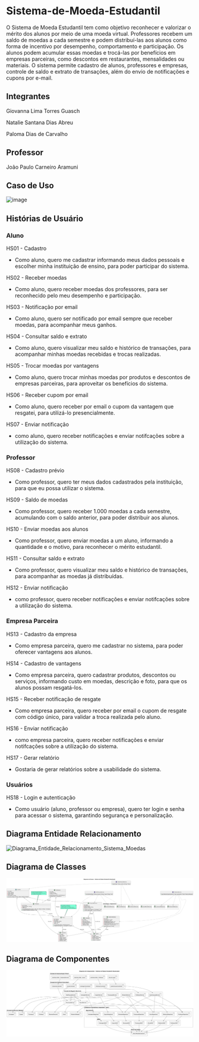 # Sistema-de-Moeda-Estudantil
O Sistema de Moeda Estudantil tem como objetivo reconhecer e valorizar o mérito dos alunos por meio de uma moeda virtual. Professores recebem um saldo de moedas a cada semestre e podem distribuí-las aos alunos como forma de incentivo por desempenho, comportamento e participação.
Os alunos podem acumular essas moedas e trocá-las por benefícios em empresas parceiras, como descontos em restaurantes, mensalidades ou materiais. O sistema permite cadastro de alunos, professores e empresas, controle de saldo e extrato de transações, além do envio de notificações e cupons por e-mail.

## Integrantes
Giovanna Lima Torres Guasch

Natalie Santana Dias Abreu

Paloma Dias de Carvalho

## Professor
João Paulo Carneiro Aramuni

## Caso de Uso

<img width="947" height="686" alt="image" src="https://github.com/user-attachments/assets/e02d940f-4720-46b6-ba8c-0ca4e2b8be79" />

## Histórias de Usuário
### Aluno
HS01 - Cadastro
   - Como aluno, quero me cadastrar informando meus dados pessoais e escolher minha instituição de ensino, para poder participar do sistema.

HS02 - Receber moedas
  - Como aluno, quero receber moedas dos professores, para ser reconhecido pelo meu desempenho e participação.

HS03 - Notificação por email
  - Como aluno, quero ser notificado por email sempre que receber moedas, para acompanhar meus ganhos.

HS04 - Consultar saldo e extrato
  - Como aluno, quero visualizar meu saldo e histórico de transações, para acompanhar minhas moedas recebidas e trocas realizadas.

HS05 - Trocar moedas por vantagens
 - Como aluno, quero trocar minhas moedas por produtos e descontos de empresas parceiras, para aproveitar os benefícios do sistema.

HS06 - Receber cupom por email
  - Como aluno, quero receber por email o cupom da vantagem que resgatei, para utilizá-lo presencialmente.

HS07 - Enviar notificação
   - como aluno, quero receber notificações e enviar notifcações sobre a utilização do sistema. 

### Professor
HS08 - Cadastro prévio
  - Como professor, quero ter meus dados cadastrados pela instituição, para que eu possa utilizar o sistema.

HS09 - Saldo de moedas
  - Como professor, quero receber 1.000 moedas a cada semestre, acumulando com o saldo anterior, para poder distribuir aos alunos.

HS10 - Enviar moedas aos alunos
  - Como professor, quero enviar moedas a um aluno, informando a quantidade e o motivo, para reconhecer o mérito estudantil.

HS11 - Consultar saldo e extrato
  - Como professor, quero visualizar meu saldo e histórico de transações, para acompanhar as moedas já distribuídas.
    
HS12 - Enviar notificação
   - como professor, quero receber notificações e enviar notifcações sobre a utilização do sistema. 

### Empresa Parceira

HS13 - Cadastro da empresa
  - Como empresa parceira, quero me cadastrar no sistema, para poder oferecer vantagens aos alunos.

HS14 - Cadastro de vantagens
  - Como empresa parceira, quero cadastrar produtos, descontos ou serviços, informando custo em moedas, descrição e foto, para que os alunos possam resgatá-los.

HS15 - Receber notificação de resgate
  - Como empresa parceira, quero receber por email o cupom de resgate com código único, para validar a troca realizada pelo aluno.

HS16 - Enviar notificação
   - como empresa parceira, quero receber notificações e enviar notifcações sobre a utilização do sistema.

HS17 - Gerar relatório
   - Gostaria de gerar relatórios sobre a usabilidade do sistema. 

### Usuários 
HS18 - Login e autenticação
  - Como usuário (aluno, professor ou empresa), quero ter login e senha para acessar o sistema, garantindo segurança e personalização.

## Diagrama Entidade Relacionamento

![Diagrama_Entidade_Relacionamento_Sistema_Moedas](https://github.com/user-attachments/assets/909a93bd-b3cd-4772-b499-ce7e8af01f9a)

## Diagrama de Classes

<img alt="Diagrama - Classes - Sistema de Moeda Estudantil" src="https://github.com/GioGuasch/Sistema-de-Moeda-Estudantil/blob/main/01.Documentacao/Diagrama_de_Classes.png" />

## Diagrama de Componentes

<img alt="Diagrama - Componentes - Sistema de Moeda Estudantil" src="https://github.com/GioGuasch/Sistema-de-Moeda-Estudantil/blob/main/01.Documentacao/Diagrama_de_Componentes.png" />


